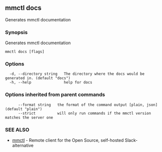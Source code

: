 ## mmctl docs

Generates mmctl documentation

### Synopsis

Generates mmctl documentation

```
mmctl docs [flags]
```

### Options

```
  -d, --directory string   The directory where the docs would be generated in. (default "docs")
  -h, --help               help for docs
```

### Options inherited from parent commands

```
      --format string   the format of the command output [plain, json] (default "plain")
      --strict          will only run commands if the mmctl version matches the server one
```

### SEE ALSO

* [mmctl](mmctl.md)	 - Remote client for the Open Source, self-hosted Slack-alternative

